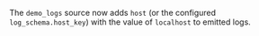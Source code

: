 The `demo_logs` source now adds `host` (or the configured `log_schema.host_key`) with the value of
`localhost` to emitted logs.
